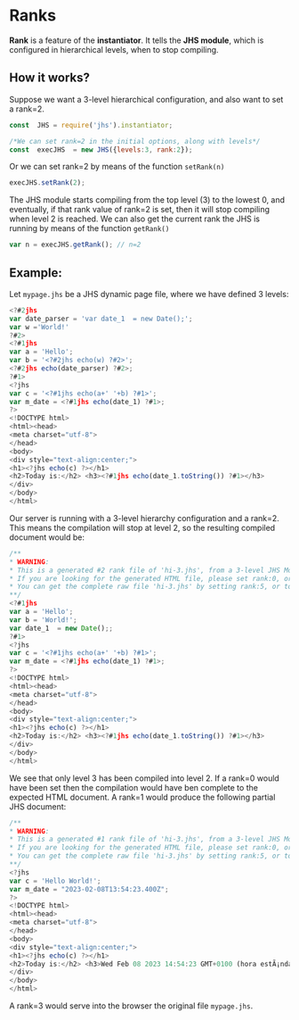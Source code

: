 Ranks
=====

**Rank** is a feature of the **instantiator**. It tells the **JHS module**, which is configured in hierarchical levels, 
when to stop compiling.

## How it works?

Suppose we want a 3-level hierarchical configuration, and also want to set a rank=2.
```javascript
const  JHS = require('jhs').instantiator;

/*We can set rank=2 in the initial options, along with levels*/
const  execJHS  = new JHS({levels:3, rank:2});
```
Or we can set rank=2 by means of the function `setRank(n)`
```javascript
execJHS.setRank(2);
```
The JHS module starts compiling from the top level (3) to the lowest 0, and
eventually, if that rank value of rank=2 is set, then it will stop compiling 
when level 2 is reached. 
 We can also get the current rank the JHS is running by means of the function `getRank()`
 ```javascript
 var n = execJHS.getRank(); // n=2
 ```
 ## Example:
 Let `mypage.jhs` be a JHS dynamic page file, where we have defined 3 levels:
 ```javascript
 <?#2jhs
 var date_parser = 'var date_1  = new Date();';
 var w ='World!'
?#2>
<?#1jhs
 var a = 'Hello';
 var b = '<?#2jhs echo(w) ?#2>';
 <?#2jhs echo(date_parser) ?#2>;
?#1>
<?jhs
 var c = '<?#1jhs echo(a+' '+b) ?#1>';
 var m_date = <?#1jhs echo(date_1) ?#1>;
?>
<!DOCTYPE html> 
<html><head>
<meta charset="utf-8">
</head>
<body>
<div style="text-align:center;">
<h1><?jhs echo(c) ?></h1>
<h2>Today is:</h2> <h3><?#1jhs echo(date_1.toString()) ?#1></h3>
</div>
</body>
</html>
 ```
 Our server is running with a 3-level hierarchy configuration and a rank=2. This means 
 the compilation will stop at level 2, so the resulting compiled document would be:
 ```javascript
 /**
 * WARNING:
 * This is a generated #2 rank file of 'hi-3.jhs', from a 3-level JHS Module configuration. 
 * If you are looking for the generated HTML file, please set rank:0, or do not define any, in JHS options.
 * You can get the complete raw file 'hi-3.jhs' by setting rank:5, or to a higher value.
 **/
<?#1jhs
 var a = 'Hello';
 var b = 'World!';
 var date_1  = new Date();;
?#1>
<?jhs
 var c = '<?#1jhs echo(a+' '+b) ?#1>';
 var m_date = <?#1jhs echo(date_1) ?#1>;
?>
<!DOCTYPE html> 
<html><head>
<meta charset="utf-8">
</head>
<body>
<div style="text-align:center;">
<h1><?jhs echo(c) ?></h1>
<h2>Today is:</h2> <h3><?#1jhs echo(date_1.toString()) ?#1></h3>
</div>
</body>
</html>
 ```
 We see that only level 3 has been compiled into level 2. If a rank=0 would have been set 
 then the compilation would have ben complete to the expected HTML document. A rank=1 would produce 
 the following partial JHS document:
 ```javascript
 /**
 * WARNING:
 * This is a generated #1 rank file of 'hi-3.jhs', from a 3-level JHS Module configuration. 
 * If you are looking for the generated HTML file, please set rank:0, or do not define any, in JHS options.
 * You can get the complete raw file 'hi-3.jhs' by setting rank:5, or to a higher value.
 **/
<?jhs
 var c = 'Hello World!';
 var m_date = "2023-02-08T13:54:23.400Z";
?>
<!DOCTYPE html> 
<html><head>
<meta charset="utf-8">
</head>
<body>
<div style="text-align:center;">
<h1><?jhs echo(c) ?></h1>
<h2>Today is:</h2> <h3>Wed Feb 08 2023 14:54:23 GMT+0100 (hora estÃ¡ndar de Europa central)</h3>
</div>
</body>
</html>
 ```
 A rank=3 would serve into the browser  the original file `mypage.jhs`. 
 

